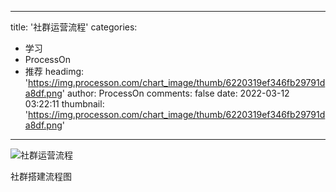 
---
title: '社群运营流程'
categories: 
 - 学习
 - ProcessOn
 - 推荐
headimg: 'https://img.processon.com/chart_image/thumb/6220319ef346fb29791da8df.png'
author: ProcessOn
comments: false
date: 2022-03-12 03:22:11
thumbnail: 'https://img.processon.com/chart_image/thumb/6220319ef346fb29791da8df.png'
---

<div>   
<img class="thumb" alt="社群运营流程" src="https://img.processon.com/chart_image/thumb/6220319ef346fb29791da8df.png" referrerpolicy="no-referrer">
<p>社群搭建流程图</p>  
</div>
            